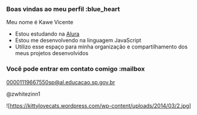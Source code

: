 ### Boas vindas ao meu perfil :blue_heart

Meu nome é Kawe Vicente

- Estou estudando na [Alura](https://www.alura.com.br)
- Estou me desenvolvendo na linguagem JavaScript
- Utilizo esse espaço para minha organização e compartilhamento dos meus projetos desenvolvidos

### Você pode entrar em contato comigo :mailbox

00001119667550sp@al.educacao.sp.gov.br

@zwhitezinn1

![https://kittylovecats.wordpress.com/wp-content/uploads/2014/03/2.jpg]
